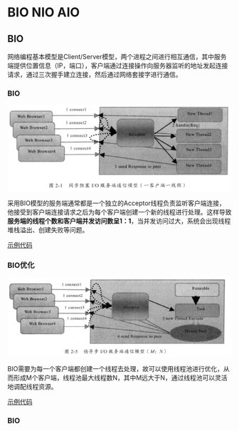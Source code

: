 # BIO NIO AIO
## BIO
网络编程基本模型是Client/Server模型，两个进程之间进行相互通信，其中服务端提供位置信息（IP，端口），客户端通过连接操作向服务器监听的地址发起连接请求，通过三次握手建立连接，然后通过网络套接字进行通信。

### BIO

![title](https://raw.githubusercontent.com/pallcard/noteImg/master/noteImg/2020/03/16/Popo%E6%88%AA%E5%9B%BE2020316234123-1584373317560.png)

采用BIO模型的服务端通常都是一个独立的Acceptor线程负责监听客户端连接，他接受到客户端连接请求之后为每个客户端创建一个新的线程进行处理。这样导致**服务端的线程个数和客户端并发访问数呈1：1**，当并发访问过大，系统会出现线程堆栈溢出、创建失败等问题。

[示例代码](https://github.com/pallcard/learn-java/blob/master/src/main/java/com/wishhust/net/netty/bio "bio")

### BIO优化

![title](https://raw.githubusercontent.com/pallcard/noteImg/master/noteImg/2020/03/16/Popo%E6%88%AA%E5%9B%BE2020316235452-1584374147782.png)

BIO需要为每一个客户端都创建一个线程去处理，故可以使用线程池进行优化，从而形成M个客户端，线程池最大线程数N，其中M远大于N，通过线程池可以灵活地调配线程资源。

[示例代码](https://github.com/pallcard/learn-java/blob/master/src/main/java/com/wishhust/net/netty/bio2 "bio2")

### BIO










